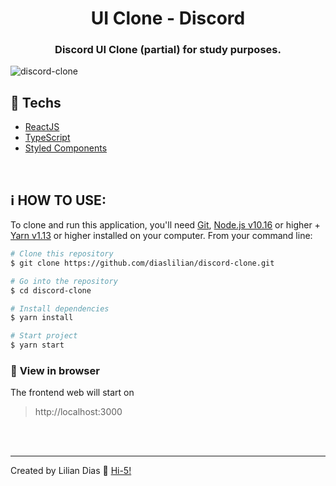<h1 align="center">UI Clone - Discord</h1>

<h3 align="center">Discord UI Clone (partial) for study purposes.</h3>

![discord-clone](https://user-images.githubusercontent.com/47895394/87879347-7b6f0a80-c9c0-11ea-9de3-b6f795e38af3.png)

## :rocket: Techs

- [ReactJS](https://reactjs.org/)
- [TypeScript](https://www.typescriptlang.org/)
- [Styled Components](https://styled-components.com/)

<br>

## :information_source: HOW TO USE:

To clone and run this application, you'll need [Git](https://git-scm.com), [Node.js v10.16](nodejs) or higher + [Yarn v1.13](yarn) or higher installed on your computer. From your command line:

```bash
# Clone this repository
$ git clone https://github.com/diaslilian/discord-clone.git

# Go into the repository
$ cd discord-clone

# Install dependencies
$ yarn install

# Start project
$ yarn start
```

### :eyes: **View in browser**

The frontend web will start on

> http://localhost:3000

<br><br>

<hr>

Created by Lilian Dias :wave: [Hi-5!](https://www.linkedin.com/in/dias-lilian/)
